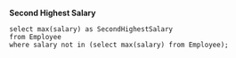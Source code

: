 **Second Highest Salary**

```mysql
select max(salary) as SecondHighestSalary
from Employee
where salary not in (select max(salary) from Employee);
```

